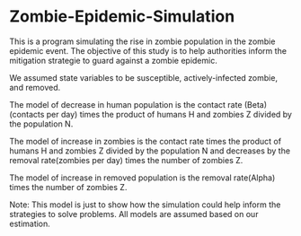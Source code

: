 # Zombie-Epidemic-Simulation

This is a program simulating the rise in zombie population in the zombie epidemic event.
The objective of this study is to help authorities inform the mitigation strategie to guard against a zombie epidemic.

We assumed state variables to be susceptible, actively-infected zombie, and removed.

The model of decrease in human population is the contact rate (Beta)(contacts per day) times the product of humans H and 
zombies Z divided by the population N.

The model of increase in zombies is the contact rate times the product of humans H and zombies Z divided by 
the population N and decreases by the removal rate(zombies per day) times the number of zombies Z.

The model of increase in removed population is the removal rate(Alpha) times the number of zombies Z.

Note: This model is just to show how the simulation could help inform the strategies to solve problems. All models are assumed based on our estimation.
